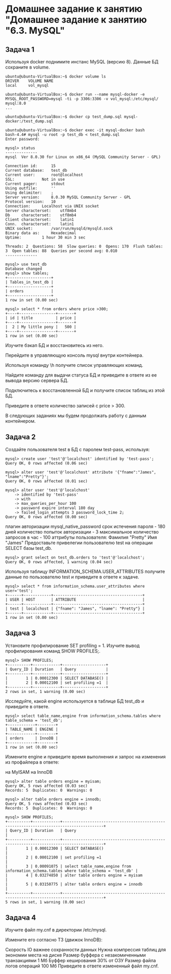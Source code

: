 # Домашнее задание к занятию "Домашнее задание к занятию "6.3. MySQL"

## Задача 1
Используя docker поднимите инстанс MySQL (версию 8). Данные БД сохраните в volume.
```
ubuntu@ubuntu-VirtualBox:~$ docker volume ls
DRIVER    VOLUME NAME
local     vol_mysql
```
```
ubuntu@ubuntu-VirtualBox:~$ docker run --name mysql-docker -e MYSQL_ROOT_PASSWORD=mysql -ti -p 3306:3306 -v vol_mysql:/etc/mysql/ mysql:8.0
...
```
```
ubuntu@ubuntu-VirtualBox:~$ docker cp test_dump.sql mysql-docker:/test_dump.sql
```
```
ubuntu@ubuntu-VirtualBox:~$ docker exec -it mysql-docker bash
bash-4.4# mysql -u root -p test_db < test_dump.sql
Enter password: 
```
```
mysql> status
--------------
mysql  Ver 8.0.30 for Linux on x86_64 (MySQL Community Server - GPL)

Connection id:		15
Current database:	test_db
Current user:		root@localhost
SSL:			Not in use
Current pager:		stdout
Using outfile:		''
Using delimiter:	;
Server version:		8.0.30 MySQL Community Server - GPL
Protocol version:	10
Connection:		Localhost via UNIX socket
Server characterset:	utf8mb4
Db     characterset:	utf8mb4
Client characterset:	latin1
Conn.  characterset:	latin1
UNIX socket:		/var/run/mysqld/mysqld.sock
Binary data as:		Hexadecimal
Uptime:			1 hour 30 min 3 sec

Threads: 2  Questions: 58  Slow queries: 0  Opens: 170  Flush tables: 3  Open tables: 88  Queries per second avg: 0.010
--------------

mysql> use test_db
Database changed
mysql> show tables;
+-------------------+
| Tables_in_test_db |
+-------------------+
| orders            |
+-------------------+
1 row in set (0.00 sec)
```
```
mysql> select * from orders where price >300;
+----+----------------+-------+
| id | title          | price |
+----+----------------+-------+
|  2 | My little pony |   500 |
+----+----------------+-------+
1 row in set (0.00 sec)
```
Изучите бэкап БД и восстановитесь из него.

Перейдите в управляющую консоль mysql внутри контейнера.

Используя команду \h получите список управляющих команд.

Найдите команду для выдачи статуса БД и приведите в ответе из ее вывода версию сервера БД.

Подключитесь к восстановленной БД и получите список таблиц из этой БД.

Приведите в ответе количество записей с price > 300.

В следующих заданиях мы будем продолжать работу с данным контейнером.

## Задача 2
Создайте пользователя test в БД c паролем test-pass, используя:
```
mysql> create user 'test'@'localchost' identified by 'test-pass';
Query OK, 0 rows affected (0.06 sec)
```
```
mysql> alter user 'test'@'localchost' attribute '{"fname":"James", "lname":"Pretty"}';
Query OK, 0 rows affected (0.01 sec)
```
```
mysql> alter user 'test'@'localchost'
    -> identified by 'test-pass'
    -> with
    -> max_queries_per_hour 100
    -> password expire interval 180 day
    -> failed_login_attempts 3 password_lock_time 2;
Query OK, 0 rows affected (0.00 sec)
```
плагин авторизации mysql_native_password
срок истечения пароля - 180 дней
количество попыток авторизации - 3
максимальное количество запросов в час - 100
аттрибуты пользователя:
Фамилия "Pretty"
Имя "James"
Предоставьте привелегии пользователю test на операции SELECT базы test_db.
```
mysql> grant select on test_db.orders to 'test'@'localchost';
Query OK, 0 rows affected, 1 warning (0.04 sec)
```
Используя таблицу INFORMATION_SCHEMA.USER_ATTRIBUTES получите данные по пользователю test и приведите в ответе к задаче.
```
mysql> select * from information_schema.user_attributes where user='test';
+------+------------+---------------------------------------+
| USER | HOST       | ATTRIBUTE                             |
+------+------------+---------------------------------------+
| test | localchost | {"fname": "James", "lname": "Pretty"} |
+------+------------+---------------------------------------+
1 row in set (0.00 sec)
```
## Задача 3
Установите профилирование SET profiling = 1. Изучите вывод профилирования команд SHOW PROFILES;.
```
mysql> SHOW PROFILES;
+----------+------------+-------------------+
| Query_ID | Duration   | Query             |
+----------+------------+-------------------+
|        1 | 0.00012300 | SELECT DATABASE() |
|        2 | 0.00012100 | set profiling =1  |
+----------+------------+-------------------+
2 rows in set, 1 warning (0.00 sec)
```
Исследуйте, какой engine используется в таблице БД test_db и приведите в ответе.
```
mysql> select table_name,engine from information_schema.tables where table_schema = 'test_db';
+------------+--------+
| TABLE_NAME | ENGINE |
+------------+--------+
| orders     | InnoDB |
+------------+--------+
1 row in set (0.00 sec)
```
Измените engine и приведите время выполнения и запрос на изменения из профайлера в ответе:

на MyISAM
на InnoDB
```
mysql> alter table orders engine = myisam;
Query OK, 5 rows affected (0.03 sec)
Records: 5  Duplicates: 0  Warnings: 0

mysql> alter table orders engine = innodb;
Query OK, 5 rows affected (0.03 sec)
Records: 5  Duplicates: 0  Warnings: 0

mysql> SHOW PROFILES;
+----------+------------+----------------------------------------------------------------------------------------+
| Query_ID | Duration   | Query                                                                                  |
+----------+------------+----------------------------------------------------------------------------------------+
|        1 | 0.00012300 | SELECT DATABASE()                                                                      |
|        2 | 0.00012100 | set profiling =1                                                                       |
|        3 | 0.00091075 | select table_name,engine from information_schema.tables where table_schema = 'test_db' |
|        4 | 0.03274850 | alter table orders engine = myisam                                                     |
|        5 | 0.03150775 | alter table orders engine = innodb                                                     |
+----------+------------+----------------------------------------------------------------------------------------+
5 rows in set, 1 warning (0.00 sec)
```

## Задача 4
Изучите файл my.cnf в директории /etc/mysql.

Измените его согласно ТЗ (движок InnoDB):

Скорость IO важнее сохранности данных
Нужна компрессия таблиц для экономии места на диске
Размер буффера с незакомиченными транзакциями 1 Мб
Буффер кеширования 30% от ОЗУ
Размер файла логов операций 100 Мб
Приведите в ответе измененный файл my.cnf.
